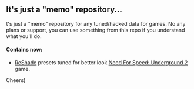 ## It's just a "memo" repository...

t's just a "memo" repository for any tuned/hacked data for games. No any plans or support, you can use something from this repo if you understand what you'll do.

#### Contains now:
- [ReShade](https://reshade.me) presets tuned for better look [Need For Speed: Underground 2](https://www.ea.com/games/need-for-speed/need-for-speed-underground-2) game.

Cheers)
